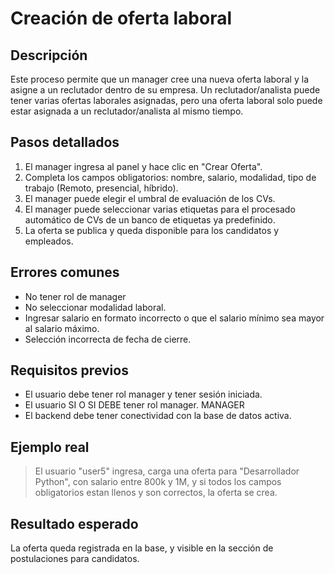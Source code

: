 # Creación de oferta laboral

## Descripción
Este proceso permite que un manager cree una nueva oferta laboral y la asigne a un reclutador dentro de su empresa. Un reclutador/analista puede tener varias ofertas laborales asignadas, pero una oferta laboral solo puede estar asignada a un reclutador/analista al mismo tiempo.

## Pasos detallados
1. El manager ingresa al panel y hace clic en "Crear Oferta".
2. Completa los campos obligatorios: nombre, salario, modalidad, tipo de trabajo (Remoto, presencial, híbrido).
3. El manager puede elegir el umbral de evaluación de los CVs.
4. El manager puede seleccionar varias etiquetas para el procesado automático de CVs de un banco de etiquetas ya predefinido.
5. La oferta se publica y queda disponible para los candidatos y empleados.

## Errores comunes
- No tener rol de manager
- No seleccionar modalidad laboral.
- Ingresar salario en formato incorrecto o que el salario mínimo sea mayor al salario máximo.
- Selección incorrecta de fecha de cierre.

## Requisitos previos
- El usuario debe tener rol manager y tener sesión iniciada.
- El usuario SI O SI DEBE tener rol manager. MANAGER
- El backend debe tener conectividad con la base de datos activa.

## Ejemplo real
> El usuario "user5" ingresa, carga una oferta para "Desarrollador Python", con salario entre 800k y 1M, y si todos los campos obligatorios estan llenos y son correctos, la oferta se crea.

## Resultado esperado
La oferta queda registrada en la base, y visible en la sección de postulaciones para candidatos.

